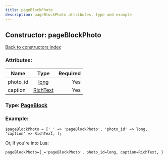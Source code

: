 ```yaml
---
title: pageBlockPhoto
description: pageBlockPhoto attributes, type and example
---
```

## Constructor: pageBlockPhoto  
[Back to constructors index](index.md)



### Attributes:

| Name     |    Type       | Required |
|----------|:-------------:|---------:|
|photo\_id|[long](../types/long.md) | Yes|
|caption|[RichText](../types/RichText.md) | Yes|



### Type: [PageBlock](../types/PageBlock.md)


### Example:

```
$pageBlockPhoto = ['_' => 'pageBlockPhoto', 'photo_id' => long, 'caption' => RichText, ];
```  

Or, if you're into Lua:  


```
pageBlockPhoto={_='pageBlockPhoto', photo_id=long, caption=RichText, }

```


